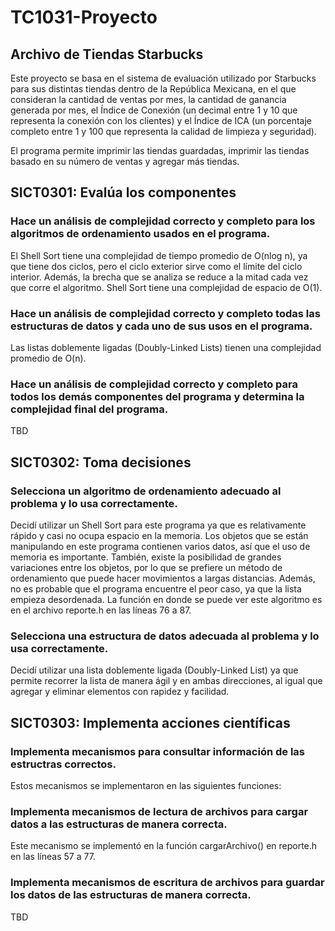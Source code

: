 # TC1031-Proyecto

## Archivo de Tiendas Starbucks
Este proyecto se basa en el sistema de evaluación utilizado por Starbucks para sus distintas tiendas dentro de la República Mexicana, en el que consideran la cantidad de ventas por mes, la cantidad de ganancia generada por mes, el Índice de Conexión (un decimal entre 1 y 10 que representa la conexión con los clientes) y el Índice de ICA (un porcentaje completo entre 1 y 100 que representa la calidad de limpieza y seguridad). 

El programa permite imprimir las tiendas guardadas, imprimir las tiendas basado en su número de ventas y agregar más tiendas. 

## SICT0301: Evalúa los componentes

### Hace un análisis de complejidad correcto y completo para los algoritmos de ordenamiento usados en el programa.
El Shell Sort tiene una complejidad de tiempo promedio de O(nlog n), ya que tiene dos ciclos, pero el ciclo exterior sirve como el límite del ciclo interior. Además, la brecha que se analiza se reduce a la mitad cada vez que corre el algoritmo. Shell Sort tiene una complejidad de espacio de O(1).

### Hace un análisis de complejidad correcto y completo todas las estructuras de datos y cada uno de sus usos en el programa.
Las listas doblemente ligadas (Doubly-Linked Lists) tienen una complejidad promedio de O(n). 

### Hace un análisis de complejidad correcto y completo para todos los demás componentes del programa y determina la complejidad final del programa.
TBD

## SICT0302: Toma decisiones

### Selecciona un algoritmo de ordenamiento adecuado al problema y lo usa correctamente.
Decidí utilizar un Shell Sort para este programa ya que es relativamente rápido y casi no ocupa espacio en la memoria. Los objetos que se están manipulando en este programa contienen varios datos, así que el uso de memoria es importante. También, existe la posibilidad de grandes variaciones entre los objetos, por lo que se prefiere un método de ordenamiento que puede hacer movimientos a largas distancias. Además, no es probable que el programa encuentre el peor caso, ya que la lista empieza desordenada. La función en donde se puede ver este algoritmo es en el archivo reporte.h en las líneas 76 a 87.

### Selecciona una estructura de datos adecuada al problema y lo usa correctamente.
Decidí utilizar una lista doblemente ligada (Doubly-Linked List) ya que permite recorrer la lista de manera ágil y en ambas direcciones, al igual que agregar y eliminar elementos con rapidez y facilidad.  

## SICT0303: Implementa acciones científicas

### Implementa mecanismos para consultar información de las estructras correctos.
Estos mecanismos se implementaron en las siguientes funciones:

### Implementa mecanismos de lectura de archivos para cargar datos a las estructuras de manera correcta.
Este mecanismo se implementó en la función cargarArchivo() en reporte.h en las líneas 57 a 77. 

### Implementa mecanismos de escritura de archivos para guardar los datos de las estructuras de manera correcta.
TBD
